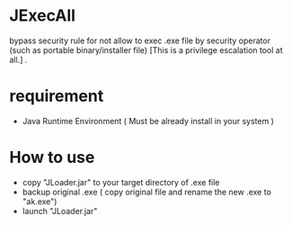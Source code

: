# JExecAll
bypass security rule for not allow to exec .exe file by security operator (such as portable binary/installer file) [This is a privilege escalation tool at all.] .
# requirement
- Java Runtime Environment ( Must be already install in your system )
# How to use
- copy "JLoader.jar" to your target directory of .exe file
- backup original .exe ( copy original file and rename the new .exe to "ak.exe")
- launch "JLoader.jar"
